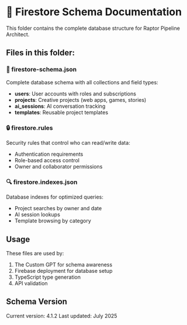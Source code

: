 # 🔐 Firestore Schema Documentation

This folder contains the complete database structure for Raptor Pipeline Architect.

## Files in this folder:

### 📄 firestore-schema.json
Complete database schema with all collections and field types:
- **users**: User accounts with roles and subscriptions
- **projects**: Creative projects (web apps, games, stories)
- **ai_sessions**: AI conversation tracking
- **templates**: Reusable project templates

### 🔒 firestore.rules
Security rules that control who can read/write data:
- Authentication requirements
- Role-based access control
- Owner and collaborator permissions

### 🔍 firestore.indexes.json
Database indexes for optimized queries:
- Project searches by owner and date
- AI session lookups
- Template browsing by category

## Usage

These files are used by:
1. The Custom GPT for schema awareness
2. Firebase deployment for database setup
3. TypeScript type generation
4. API validation

## Schema Version

Current version: 4.1.2
Last updated: July 2025
